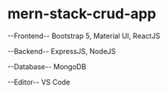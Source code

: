 # mern-stack-crud-app

--Frontend--
Bootstrap 5,
Material UI,
ReactJS

--Backend--
ExpressJS,
NodeJS

--Database--
MongoDB

--Editor--
VS Code
